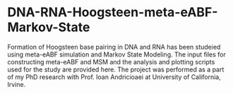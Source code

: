 # DNA-RNA-Hoogsteen-meta-eABF-Markov-State

Formation of Hoogsteen base pairing in DNA and RNA has been studeied using meta-eABF simulation and Markov State Modeling.
The input files for constructing meta-eABF and MSM and the analysis and plotting scripts used for the study are provided here.
The project was performed as a part of my PhD research with Prof. Ioan Andricioaei at University of California, Irvine.
